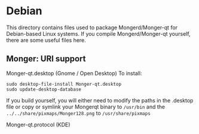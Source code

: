 
Debian
====================
This directory contains files used to package Mongerd/Monger-qt
for Debian-based Linux systems. If you compile Mongerd/Monger-qt yourself, there are some useful files here.

## Monger: URI support ##


Monger-qt.desktop  (Gnome / Open Desktop)
To install:

	sudo desktop-file-install Monger-qt.desktop
	sudo update-desktop-database

If you build yourself, you will either need to modify the paths in
the .desktop file or copy or symlink your Mongerqt binary to `/usr/bin`
and the `../../share/pixmaps/Monger128.png` to `/usr/share/pixmaps`

Monger-qt.protocol (KDE)

